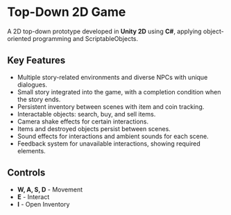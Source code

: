 # Top-Down 2D Game

A 2D top-down prototype developed in **Unity 2D** using **C#**, applying object-oriented programming and ScriptableObjects.

## Key Features

- Multiple story-related environments and diverse NPCs with unique dialogues.  
- Small story integrated into the game, with a completion condition when the story ends.  
- Persistent inventory between scenes with item and coin tracking.  
- Interactable objects: search, buy, and sell items.  
- Camera shake effects for certain interactions.  
- Items and destroyed objects persist between scenes.  
- Sound effects for interactions and ambient sounds for each scene.  
- Feedback system for unavailable interactions, showing required elements.  

## Controls

- **W, A, S, D** - Movement  
- **E** - Interact  
- **I** - Open Inventory  

